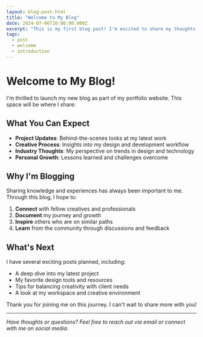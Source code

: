 ```yaml
---
layout: blog-post.html
title: "Welcome to My Blog"
date: 2024-07-06T10:00:00.000Z
excerpt: "This is my first blog post! I'm excited to share my thoughts, projects, and creative journey with you."
tags: 
  - post
  - welcome
  - introduction
---
```


# Welcome to My Blog!

I'm thrilled to launch my new blog as part of my portfolio website. This space will be where I share:

## What You Can Expect

- **Project Updates**: Behind-the-scenes looks at my latest work
- **Creative Process**: Insights into my design and development workflow  
- **Industry Thoughts**: My perspective on trends in design and technology
- **Personal Growth**: Lessons learned and challenges overcome

## Why I'm Blogging

Sharing knowledge and experiences has always been important to me. Through this blog, I hope to:

1. **Connect** with fellow creatives and professionals
2. **Document** my journey and growth
3. **Inspire** others who are on similar paths
4. **Learn** from the community through discussions and feedback

## What's Next

I have several exciting posts planned, including:

- A deep dive into my latest project
- My favorite design tools and resources
- Tips for balancing creativity with client needs
- A look at my workspace and creative environment

Thank you for joining me on this journey. I can't wait to share more with you!

---

*Have thoughts or questions? Feel free to reach out via email or connect with me on social media.*